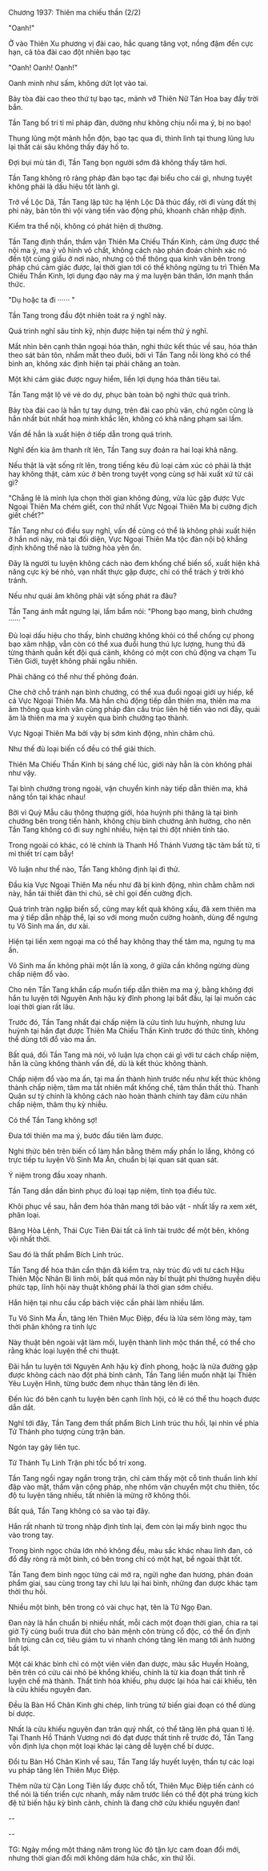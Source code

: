 




Chương 1937: Thiên ma chiếu thần (2/2)


"Oanh!"

Ở vào Thiên Xu phương vị đài cao, hắc quang tăng vọt, nồng đậm đến cực hạn, cả tòa đài cao đột nhiên bạo tạc

"Oanh! Oanh! Oanh!"

Oanh minh như sấm, không dứt lọt vào tai.

Bảy tòa đài cao theo thứ tự bạo tạc, mảnh vỡ Thiên Nữ Tán Hoa bay đầy trời bắn.

Tần Tang bố trí tỉ mỉ pháp đàn, dường như không chịu nổi ma ý, bị no bạo!

Thung lũng một mảnh hỗn độn, bạo tạc qua đi, thình lình tại thung lũng lưu lại thất cái sâu không thấy đáy hố to.

Đợi bụi mù tán đi, Tần Tang bọn người sớm đã không thấy tăm hơi.

Tần Tang không rõ ràng pháp đàn bạo tạc đại biểu cho cái gì, nhưng tuyệt không phải là dấu hiệu tốt lành gì.

Trở về Lộc Dã, Tần Tang lập tức hạ lệnh Lộc Dã thúc đẩy, rời đi vùng đất thị phi này, bản tôn thì vội vàng tiến vào động phủ, khoanh chân nhập định.

Kiểm tra thể nội, không có phát hiện dị thường.

Tần Tang định thần, thầm vận Thiên Ma Chiếu Thần Kinh, cảm ứng được thể nội ma ý, ma ý vô hình vô chất, không cách nào phán đoán chính xác nó đến tột cùng giấu ở nơi nào, nhưng có thể thông qua kinh văn bên trong pháp chú cảm giác được, lại thời gian tới có thể không ngừng tu trì Thiên Ma Chiếu Thần Kinh, lợi dụng đạo này ma ý ma luyện bản thân, lớn mạnh thần thức.

"Dụ hoặc ta đi ······ "

Tần Tang trong đầu đột nhiên toát ra ý nghĩ này.

Quá trình nghĩ sâu tính kỹ, nhịn được hiện tại nếm thử ý nghĩ.

Mắt nhìn bên cạnh thân ngoại hóa thân, nghi thức kết thúc về sau, hóa thân theo sát bản tôn, nhắm mắt theo đuôi, bởi vì Tần Tang nỗi lòng khó có thể bình an, không xác định hiện tại phải chăng an toàn.

Một khi cảm giác được nguy hiểm, liền lợi dụng hóa thân tiêu tai.

Tần Tang mặt lộ vẻ vẻ do dự, phục bàn toàn bộ nghi thức quá trình.

Bảy tòa đài cao là hắn tự tay dựng, trên đài cao phù văn, chú ngôn cũng là hắn nhất bút nhất hoạ minh khắc lên, không có khả năng phạm sai lầm.

Vấn đề hẳn là xuất hiện ở tiếp dẫn trong quá trình.

Nghĩ đến kia âm thanh rít lên, Tần Tang suy đoán ra hai loại khả năng.

Nếu thật là vật sống rít lên, trong tiếng kêu đủ loại cảm xúc có phải là thật hay không thật, cảm xúc ở bên trong tuyệt vọng cùng sợ hãi xuất xứ từ cái gì?

"Chẳng lẽ là mình lựa chọn thời gian không đúng, vừa lúc gặp được Vực Ngoại Thiên Ma chém giết, con thứ nhất Vực Ngoại Thiên Ma bị cường địch giết chết?"

Tần Tang như có điều suy nghĩ, vấn đề cũng có thể là không phải xuất hiện ở hắn nơi này, mà tại đối diện, Vực Ngoại Thiên Ma tộc đàn nội bộ khẳng định không thể nào là tường hòa yên ổn.

Đây là người tu luyện không cách nào đem khống chế biến số, xuất hiện khả năng cực kỳ bé nhỏ, vạn nhất thực gặp được, chỉ có thể trách ý trời khó tránh.

Nếu như quái âm không phải vật sống phát ra đâu?

Tần Tang ánh mắt ngưng lại, lẩm bẩm nói: "Phong bạo mang, bình chướng ······ "

Đủ loại dấu hiệu cho thấy, bình chướng không khỏi có thể chống cự phong bạo xâm nhập, vẫn còn có thể xua đuổi hung thú lực lượng, hung thú đã từng thành quần kết đội quá cảnh, không có một con chủ động va chạm Tu Tiên Giới, tuyệt không phải ngẫu nhiên.

Phải chăng có thể như thế phỏng đoán.

Che chở chỗ tránh nạn bình chướng, có thể xua đuổi ngoại giới uy hiếp, kể cả Vực Ngoại Thiên Ma. Mà hắn chủ động tiếp dẫn thiên ma, thiên ma ma âm thông qua kinh văn cùng pháp đàn cấu trúc liên hệ tiến vào nơi đây, quái âm là thiên ma ma ý xuyên qua bình chướng tạo thành.

Vực Ngoại Thiên Ma bởi vậy bị sớm kinh động, nhìn chăm chú.

Như thế đủ loại biến cố đều có thể giải thích.

Thiên Ma Chiếu Thần Kinh bị sáng chế lúc, giới này hẳn là còn không phải như vậy.

Tại bình chướng trong ngoài, vận chuyển kinh này tiếp dẫn thiên ma, khả năng tồn tại khác nhau!

Bởi vì Quỷ Mẫu câu thông thượng giới, hóa huỳnh phi thăng là tại bình chướng bên trong tiến hành, không chịu bình chướng ảnh hưởng, cho nên Tần Tang không có đi suy nghĩ nhiều, hiện tại thì đột nhiên tỉnh táo.

Trong ngoài có khác, có lẽ chính là Thanh Hồ Thánh Vương tặc tâm bất tử, tỉ mỉ thiết trí cạm bẫy!

Vô luận như thế nào, Tần Tang không định lại đi thử.

Đầu kia Vực Ngoại Thiên Ma nếu như đã bị kinh động, nhìn chằm chằm nơi này, hắn tái thiết đàn thi chú, sẽ chỉ gọi đến cường địch.

Quá trình tràn ngập biến số, cũng may kết quả không xấu, đã xem thiên ma ma ý tiếp dẫn nhập thể, lại so với mong muốn cường hoành, dùng để ngưng tụ Vô Sinh ma ấn, dư xài.

Hiện tại liền xem ngoại ma có thể hay không thay thế tâm ma, ngưng tụ ma ấn.

Vô Sinh ma ấn không phải một lần là xong, ở giữa cần không ngừng dùng chấp niệm đổ vào.

Cho nên Tần Tang khẩn cấp muốn tiếp dẫn thiên ma ma ý, bằng không đợi hắn tu luyện tới Nguyên Anh hậu kỳ đỉnh phong lại bắt đầu, lại lại muốn các loại thời gian rất lâu.

Trước đó, Tần Tang nhất đại chấp niệm là cứu tỉnh lưu huỳnh, nhưng lưu huỳnh tại hắn đạt được Thiên Ma Chiếu Thần Kinh trước đó thức tỉnh, không thể dùng tới đổ vào ma ấn.

Bất quá, đối Tần Tang mà nói, vô luận lựa chọn cái gì với tư cách chấp niệm, hẳn là cũng không thành vấn đề, dù là kết thúc không thành.

Chấp niệm đổ vào ma ấn, tại ma ấn thành hình trước nếu như kết thúc không thành chấp niệm, tâm ma tất nhiên mất khống chế, tâm thần thất thủ. Thanh Quân sư tỷ chính là không cách nào hoàn thành chính tay đâm cừu nhân chấp niệm, thâm thụ kỳ nhiễu.

Có thể Tần Tang không sợ!

Đưa tới thiên ma ma ý, bước đầu tiên làm được.

Nghi thức bên trên biến cố làm hắn bằng thêm mấy phần lo lắng, không có trực tiếp tu luyện Vô Sinh Ma Ấn, chuẩn bị lại quan sát quan sát.

Ý niệm trong đầu xoay nhanh.

Tần Tang dần dần bình phục đủ loại tạp niệm, tĩnh tọa điều tức.

Khôi phục về sau, hắn đem hóa thân mang tới bảo vật - nhất lấy ra xem xét, phân loại.

Băng Hỏa Lệnh, Thái Cực Tiên Đài tất cả linh tài trước để một bên, không vội nhất thời.

Sau đó là thất phẩm Bích Linh trúc.

Tần Tang để hóa thân cẩn thận đã kiểm tra, này trúc đủ với tư cách Hậu Thiên Mộc Nhân Bi linh môi, bất quá môn này bí thuật phi thường huyền diệu phức tạp, lĩnh hội này thuật không phải là thời gian sớm chiều.

Hắn hiện tại nhu cầu cấp bách việc cần phải làm nhiều lắm.

Tu Vô Sinh Ma Ấn, tăng lên Thiên Mục Điệp, đều là lửa sém lông mày, tạm thời phân không ra tinh lực

Này thuật bên ngoài vật làm mối, luyện thành linh mộc thân thể, có thể cho rằng khác loại luyện thể chi thuật.

Đãi hắn tu luyện tới Nguyên Anh hậu kỳ đỉnh phong, hoặc là nửa đường gặp được không cách nào đột phá bình cảnh, Tần Tang liền muốn nhặt lại Thiên Yêu Luyện Hình, từng bước đem nhục thân tăng lên đi lên.

Đến lúc đó bên cạnh tu luyện bên cạnh lĩnh hội, có lẽ có thể thu hoạch được dẫn dắt.

Nghĩ tới đây, Tần Tang đem thất phẩm Bích Linh trúc thu hồi, lại nhìn về phía Tứ Thánh pho tượng cùng trận bàn.

Ngón tay gảy liên tục.

Tứ Thánh Tụ Linh Trận phi tốc bố trí xong.

Tần Tang ngồi ngay ngắn trong trận, chỉ cảm thấy một cỗ tinh thuần linh khí đập vào mặt, thầm vận công pháp, nhẹ nhõm vận chuyển một chu thiên, tốc độ tu luyện tăng nhiều, tất nhiên là mừng rỡ không thôi.

Bất quá, Tần Tang không có sa vào tại đây.

Hắn rất nhanh từ trong nhập định tỉnh lại, đem còn lại mấy bình ngọc thu vào trong tay.

Trong bình ngọc chứa lớn nhỏ không đều, màu sắc khác nhau linh đan, có đổ đầy ròng rã một bình, có bên trong chỉ có một hạt, bề ngoài thật tốt.

Tần Tang đem bình ngọc từng cái mở ra, ngửi nghe đan hương, phán đoán phẩm giai, sau cùng trong tay chỉ lưu lại hai bình, những đan dược khác tạm thời thu hồi.

Nhiều một bình, bên trong có vài chục hạt, tên là Tử Ngọ Đan.

Đan này là hắn chuẩn bị nhiều nhất, mỗi cách một đoạn thời gian, chia ra tại giờ Tý cùng buổi trưa đút cho bản mệnh côn trùng cổ độc, có thể ổn định linh trùng căn cơ, tiêu giảm tu vi nhanh chóng tăng lên mang tới ảnh hưởng bất lợi.

Một cái khác bình chỉ có một viên viên đan dược, màu sắc Huyền Hoàng, bên trên có cửu cái nhỏ bé khổng khiếu, chính là từ kia đoạn thất tinh rễ luyện chế mà thành. Thất tinh hóa khiếu, phụ dược lại hóa hai cái khiếu, tên là cửu khiếu nguyên đan.

Đều là Bàn Hồ Chân Kinh ghi chép, linh trùng tứ biến giai đoạn có thể dùng bí dược.

Nhất là cửu khiếu nguyên đan trân quý nhất, có thể tăng lên phá quan tỉ lệ. Tại Thanh Hồ Thánh Vương nơi đó đạt được thất tinh rễ trước đó, Tần Tang vốn định lựa chọn một loại khác lại càng dễ luyện chế bí dược.

Đổi tu Bàn Hồ Chân Kinh về sau, Tần Tang lấy huyết luyện, thần tự các loại vu pháp tăng lên Thiên Mục Điệp.

Thêm nữa từ Cận Long Tiên lấy được chỗ tốt, Thiên Mục Điệp tiến cảnh có thể nói là tiến triển cực nhanh, mấy năm trước liền có thể đột phá trùng kích đệ tứ biến hậu kỳ bình cảnh, chính là đang chờ cửu khiếu nguyên đan!

--

--

TG: Ngày mồng một tháng năm trong lúc đó tận lực cam đoan đổi mới, nhưng thời gian đổi mới không dám hứa chắc, xin thứ lỗi.




